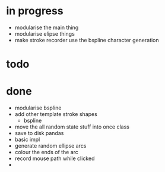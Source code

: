 # in progress

- modularise the main thing
- modularise elipse things
- make stroke recorder use the bspline character generation

# todo


# done

- modularise bspline
- add other template stroke shapes
    - bspline
- move the all random state stuff into once class
- save to disk pandas
- basic impl
- generate random ellipse arcs
- colour the ends of the arc
- record mouse path while clicked
- 